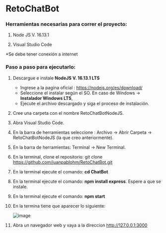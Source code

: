 # RetoChatBot

### Herramientas necesarias para correr el proyecto:

1. Node JS V. 16.13.1

2. Visual Studio Code

  *Se debe tener conexión a internet

### Paso a paso para ejecutarlo:

1. Descargue e instale **NodeJS V. 16.13.1 LTS**
    - Ingrese a la pagina oficial : https://nodejs.org/es/download/
    - Seleccione el instalar según el SO. En caso de Windows -> **Instalador Windows LTS**,
    - Ejecute el archivo descargado y siga el proceso de instalación.
2. Cree una carpeta con el nombre RetoChatBotNodeJS.
3. Abra Visual Studio Code.
4. En la barra de herramientas seleccione : Archivo -> Abrir Carpeta -> RetoChatBotNodeJS (la que creo anteriormente).
5. En la barra de herramientas: Terminal -> New Terminal.
6. En la terminal, clone el repositorio: git clone https://github.com/juanpablohm/RetoChatBot.git
7. En la terminal ejecute el comando: **cd ChatBot**
8. En la terminal ejecute el comando: **npm install express**. Espere a que se instale.
9. En la terminal ejecute el comando: **npm start**
10. En la termina tiene que aparecer lo siguiente: 

    ![image](https://user-images.githubusercontent.com/36342200/145219266-76e3267c-53c8-492f-95db-41032214b9c7.png)
  
12. Abra un navegador web y vaya a la direccion http://127.0.0.1:3000
